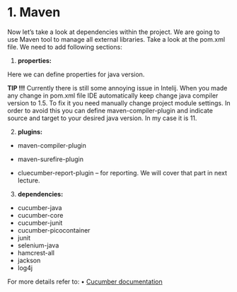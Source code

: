 # 1. Maven

Now let’s take a look at dependencies within the project. We are going to use Maven tool to manage all external libraries. Take a look at the pom.xml file. We need to add following sections:


1.  **properties:**

Here we can define properties for java version.

**TIP !!!**
Currently there is still some annoying issue in Intelij. When you made any change in pom.xml file IDE automatically keep change java compiler version to 1.5. To fix it you need manually change project module settings. In order to avoid this you can define maven-compiler-plugin and indicate source and target to your desired java version. In my case it is 11. 


2.  **plugins:**

*   maven-compiler-plugin

*   maven-surefire-plugin

*  cluecumber-report-plugin – for reporting. We will cover that part in next lecture.

3. **dependencies:**

*  cucumber-java
*  cucumber-core
*  cucumber-junit
*  cucumber-picocontainer
*  junit
*  selenium-java
*  hamcrest-all
*  jackson
*  log4j


For more details refer to:
•	[Cucumber documentation](https://cucumber.io/docs/tools/java/)

